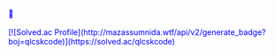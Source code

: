 <style>
  .line {
    color: blue;
  }
</style>

<div class="line">
🍒
</br></br>
[![Solved.ac Profile](http://mazassumnida.wtf/api/v2/generate_badge?boj=qlcskcode)](https://solved.ac/qlcskcode)
</br></br>
</div>
